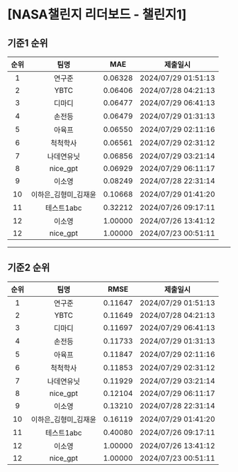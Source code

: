 # [NASA챌린지 리더보드 - 챌린지1]
## 기준1 순위
| 순위 | 팀명 | MAE | 제출일시 |
|:----:|:----:|:-----:|:----:|
| 1 | 연구준 | 0.06328 | 2024/07/29 01:51:13 |
| 2 | YBTC | 0.06406 | 2024/07/28 04:21:13 |
| 3 | 디마디 | 0.06477 | 2024/07/29 06:41:13 |
| 4 | 손전등 | 0.06479 | 2024/07/29 01:31:13 |
| 5 | 아육프 | 0.06550 | 2024/07/29 02:11:16 |
| 6 | 척척학사 | 0.06561 | 2024/07/29 02:31:12 |
| 7 | 나데연유닛 | 0.06856 | 2024/07/29 03:21:14 |
| 8 | nice_gpt | 0.06929 | 2024/07/29 06:11:17 |
| 9 | 이소영 | 0.08249 | 2024/07/28 22:31:14 |
| 10 | 이하은_김형미_김재윤 | 0.10668 | 2024/07/29 01:41:20 |
| 11 | 테스트1abc | 0.32212 | 2024/07/26 09:17:11 |
| 12 | 이소영 | 1.00000 | 2024/07/26 13:41:12 |
| 12 | nice_gpt | 1.00000 | 2024/07/23 00:51:11 |
___
## 기준2 순위
| 순위 | 팀명 | RMSE | 제출일시 |
|:----:|:----:|:-----:|:----:|
| 1 | 연구준 | 0.11647 | 2024/07/29 01:51:13 |
| 2 | YBTC | 0.11649 | 2024/07/28 04:21:13 |
| 3 | 디마디 | 0.11697 | 2024/07/29 06:41:13 |
| 4 | 손전등 | 0.11733 | 2024/07/29 01:31:13 |
| 5 | 아육프 | 0.11847 | 2024/07/29 02:11:16 |
| 6 | 척척학사 | 0.11853 | 2024/07/29 02:31:12 |
| 7 | 나데연유닛 | 0.11929 | 2024/07/29 03:21:14 |
| 8 | nice_gpt | 0.12104 | 2024/07/29 06:11:17 |
| 9 | 이소영 | 0.13210 | 2024/07/28 22:31:14 |
| 10 | 이하은_김형미_김재윤 | 0.16119 | 2024/07/29 01:41:20 |
| 11 | 테스트1abc | 0.40080 | 2024/07/26 09:17:11 |
| 12 | 이소영 | 1.00000 | 2024/07/26 13:41:12 |
| 12 | nice_gpt | 1.00000 | 2024/07/23 00:51:11 |
